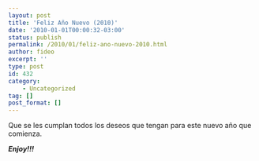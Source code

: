 ```yaml
---
layout: post
title: 'Feliz Año Nuevo (2010)'
date: '2010-01-01T00:00:32-03:00'
status: publish
permalink: /2010/01/feliz-ano-nuevo-2010.html
author: fideo
excerpt: ''
type: post
id: 432
category:
    - Uncategorized
tag: []
post_format: []
---
```

Que se les cumplan todos los deseos que tengan para este nuevo año que comienza.

***<font style="position: absolute;overflow: hidden;height: 0;width: 0">[хотелско обзавеждане](http://www.videnov.com/)</font>Enjoy!!!***

